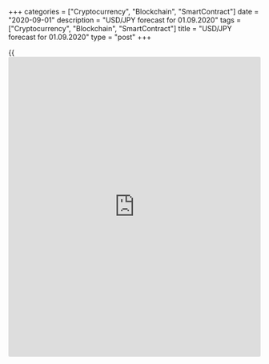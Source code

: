 +++
categories = ["Cryptocurrency", "Blockchain", "SmartContract"]
date = "2020-09-01"
description = "USD/JPY forecast for 01.09.2020"
tags = ["Cryptocurrency", "Blockchain", "SmartContract"]
title = "USD/JPY forecast for 01.09.2020"
type = "post"
+++

{{<iframe id="large-banner" src="https://www.bounty.group/#slide=27.0" width="100%" height="600" scrolling="no" style="border: 0px solid rgb(216, 221, 230); border-radius: 3px;">}}

September 1, 2020

September 1, 2020

USD/JPY forecast: Yen accepts the resignationDmitri Demidenko

## Fundamental Yen forecast for today

### Shinzo Abe is no longer the Japanese Prime Minister, but “Abenomics”
should continue

The Fed’s decision to change the inflation target for the first time
since 2012 was not the last market shock of summer. Shinzo Abe has
announced his resignation for health reasons after eight years of
serving as the Japanese Prime Minister. Abenomics, based upon “three
arrows” of monetary easing, is one of the world’s most famous economic
management strategies. Investors are concerned that the new prime
minister will continue the economic policies advocated by Shinzo Abe.
The increased demand for safe havens has sent the [USD/JPY][1] down to
the bottom of figure 105.

During the term of Shinzo Abe, the capitalization of TOPIX doubled, and
unemployment fell to its lowest level over 25 years. Nonetheless, other
global stock indices grew even faster, and the drop in unemployment is
associated, first of all, with the reduction in the labor force. 25% of
the Japanese population is aged 65 or above. Older people in Japan
should make up 80% of its total working population. Aged people prefer
saving to spending, which will weigh on the inflation rate. The
fruitless struggle to raise consumer prices has become a typical feature
of Abenomics.

I do not think the official Tokyo will abandon Abenomics. A strong
contender to succeed Abe as prime minister is Yoshihide Suga, a longtime
lieutenant of Shinzo Abe. I do not think the Bank of Japan will cease to
control the yield curve. If the BoJ cuts the interest rates, it will
damage the bank system, which already faces an increase in problem loans
due to the pandemic.

###  **Dynamics of government bond yields in Japan and USA**

![LiteForex: USD/JPY forecast for 01.09.2020][2]

 _Source_ _: Trading Economics_

Therefore, Abe’s resignation is likely to be one-time political [news](https://www.letsplayfx.com/blog/forex-news-website/).
The flows of investment capitals should determine the USD/JPY further
trend. Thus, Warren Buffett’s decision to increase the share of Japanese
companies in the portfolio to 5% with the prospect of growth to 9.9%
looks much more significant for Forex than the departure of Japan’s
prime minister. The US stock market is costly in [terms](https://www.fintechee.com/terms/) of P/E compared
to the Japanese peer.

###  **Dynamics of P/E ratio of Japan’s and global stock markets**

![LiteForex: USD/JPY forecast for 01.09.2020][3]

According to Goldman Sachs, foreign [investor](https://www.fintechee.com/tutorial-for-forex-trading/investor-mode/)s will spend $300 billion to
buy the US equities in 2020. The Japanese [investor](https://www.fintechee.com/tutorial-for-forex-trading/investor-mode/)s are the largest
holders. If [investor](https://www.fintechee.com/tutorial-for-forex-trading/investor-mode/)s, following Buffett, buy Asian securities, the
[USD/JPY][1] downtrend will continue. Societe Generale and Eisuke
Sakakibara, known as Mr. Yen for his ability to influence the exchange
rate in the late 1990s, believe the [USD/JPY][1] could drop to 100. In
my opinion, the dollar will continue falling versus the yen if the US
jobs report is weak, and the pair breaks out the support at 105.2.

* * *

P.S. Did you like my article? Share it in social networks: it will be
the best “thank you" :)

Ask me questions and comment below. I’ll be glad to answer your
questions and give necessary explanations.

 **Useful links:**

  * I recommend trying to trade with a reliable broker [here][4]. The system allows you to trade by yourself or copy successful traders from all across the globe.
  * Use my promo-code BLOG for getting deposit bonus 50% on LiteForex platform. Just enter this code in the appropriate field while [depositing][5] your trading account.
  * Telegram channel with high-quality analytics, Forex reviews, training articles, and other useful things for traders <t.me/liteforex>

## Price chart of USDJPY in real time mode

![USD/JPY forecast: Yen accepts the resignation][6]

The content of this article reflects the author’s opinion and does not
necessarily reflect the official position of LiteForex. The material
published on this page is provided for informational purposes only and
should not be considered as the provision of investment advice for the
purposes of Directive 2004/39/EC.

Rate this article:

{{value}}

( {{count}} {{title}} )

   1. my.liteforex.com/trading/chart?symbol=EURJPY
   2. cdn.liteforex.com/cache/uploads/blog_post/fundamental_analysis/bonds-japan-usa-01-09-20.jpg?w=30&s=b51f77c62030ddad0508a508f56530da
   3. cdn.liteforex.com/cache/uploads/blog_post/fundamental_analysis/pe-stocks-01-09-20.jpg?w=30&s=5242cbf668d9e534f701b715ec17b9f1
   4. my.liteforex.com/?category=analysts-opinions&slug=usdjpy-forecast-yen-accepts-the-resignation&openPopup=%2Fregistration%2Fpopup&utm_source=blog&utm_medium=article&utm_campaign=bonus
   5. my.liteforex.com/deposit/?category=analysts-opinions&slug=usdjpy-forecast-yen-accepts-the-resignation&promo_code=BLOG&utm_source=blog&utm_medium=article&utm_campaign=bonus
   6. cdn.liteforex.com/cache/uploads/blog_post/fundamental_analysis/liteforex-blog-usdjpy-01-09-20.jpg?q=75&w=1000&s=ce8669df6642303fddc41fb34828cae0